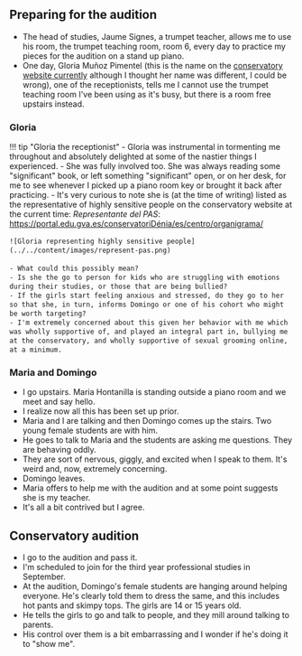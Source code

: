 ## Preparing for the audition

- The head of studies, Jaume Signes, a trumpet teacher, allows me to use his room, the trumpet teaching room, room 6, every day to practice my pieces for the audition on a stand up piano.
- One day, Gloria Muñoz Pimentel (this is the name on the [conservatory website currently](https://portal.edu.gva.es/conservatoriDénia/es/centro/organigrama/) although I thought her name was different, I could be wrong), one of the receptionists, tells me I cannot use the trumpet teaching room I've been using as it's busy, but there is a room free upstairs instead.

### Gloria

!!! tip "Gloria the receptionist"
    - Gloria was instrumental in tormenting me throughout and absolutely delighted at some of the nastier things I experienced.
    - She was fully involved too. She was always reading some "significant" book, or left something "significant" open, or on her desk, for me to see whenever I picked up a piano room key or brought it back after practicing.
    - It's very curious to note she is (at the time of writing) listed as the representative of highly sensitive people on the conservatory website at the current time: *Representante del PAS*: https://portal.edu.gva.es/conservatoriDénia/es/centro/organigrama/

    ![Gloria representing highly sensitive people](../../content/images/represent-pas.png)

    - What could this possibly mean? 
    - Is she the go to person for kids who are struggling with emotions during their studies, or those that are being bullied?
    - If the girls start feeling anxious and stressed, do they go to her so that she, in turn, informs Domingo or one of his cohort who might be worth targeting?
    - I'm extremely concerned about this given her behavior with me which was wholly supportive of, and played an integral part in, bullying me at the conservatory, and wholly supportive of sexual grooming online, at a minimum.

### Maria and Domingo

- I go upstairs. Maria Hontanilla is standing outside a piano room and we meet and say hello.
- I realize now all this has been set up prior.
- Maria and I are talking and then Domingo comes up the stairs. Two young female students are with him.
- He goes to talk to Maria and the students are asking me questions. They are behaving oddly.
- They are sort of nervous, giggly, and excited when I speak to them. It's weird and, now, extremely concerning.
- Domingo leaves.
- Maria offers to help me with the audition and at some point suggests she is my teacher.
- It's all a bit contrived but I agree.

## Conservatory audition

- I go to the audition and pass it.
- I'm scheduled to join for the third year professional studies in September.
- At the audition, Domingo's female students are hanging around helping everyone. He's clearly told them to dress the same, and this includes hot pants and skimpy tops. The girls are 14 or 15 years old.
- He tells the girls to go and talk to people, and they mill around talking to parents.
- His control over them is a bit embarrassing and I wonder if he's doing it to "show me".
